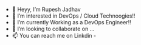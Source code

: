 - 👋 Heyy, I’m Rupesh Jadhav
- 👀 I’m interested in DevOps / Cloud Technoogies!!
- 🌱 I’m currently Working as a DevOps Engineer!!
- 💞️ I’m looking to collaborate on ...
- 📫 You can reach me on Linkdin -

<!---
Xmen143/Xmen143 is a ✨ special ✨ repository because its `README.md` (this file) appears on your GitHub profile.
You can click the Preview link to take a look at your changes.
--->
